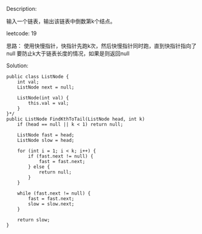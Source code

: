 Description:

输入一个链表，输出该链表中倒数第k个结点。

leetcode: 19

思路：
使用快慢指针，快指针先跑k次，然后快慢指针同时跑，直到快指针指向了null
要防止k大于链表长度的情况，如果是则返回null

Solution:

```
public class ListNode {
    int val;
    ListNode next = null;

    ListNode(int val) {
        this.val = val;
    }
}*/
public ListNode FindKthToTail(ListNode head, int k)
    if (head == null || k < 1) return null;

    ListNode fast = head;
    ListNode slow = head;

    for (int i = 1; i < k; i++) {
        if (fast.next != null) {
            fast = fast.next;
        } else {
            return null;
        }
    }

    while (fast.next != null) {
        fast = fast.next;
        slow = slow.next;
    }

    return slow;
}
```
